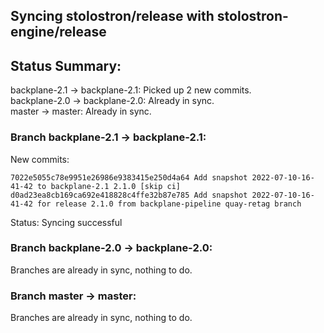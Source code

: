 ## Syncing stolostron/release with stolostron-engine/release

## Status Summary:

backplane-2.1 -> backplane-2.1: Picked up 2 new commits.  
backplane-2.0 -> backplane-2.0: Already in sync.  
master -> master: Already in sync.  

### Branch backplane-2.1 -> backplane-2.1:

New commits:

```
7022e5055c78e9951e26986e9383415e250d4a64 Add snapshot 2022-07-10-16-41-42 to backplane-2.1 2.1.0 [skip ci]
d0ad23ea8cb169ca692e418828c4ffe32b87e785 Add snapshot 2022-07-10-16-41-42 for release 2.1.0 from backplane-pipeline quay-retag branch
```

Status: Syncing successful

### Branch backplane-2.0 -> backplane-2.0:

Branches are already in sync, nothing to do.

### Branch master -> master:

Branches are already in sync, nothing to do.
